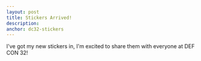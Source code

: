 ```yaml
---
layout: post
title: Stickers Arrived!
description:
anchor: dc32-stickers
---
```

<p>I've got my new stickers in, I'm excited to share them with everyone at DEF CON 32!</p>